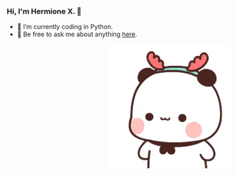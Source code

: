 ### Hi, I'm Hermione X. 👋

- 🤔 I’m currently coding in Python.
- 💬 Be free to ask me about anything [here](https://github.com/HermioneX/HermioneX/issues).
<img align="right" height="280" src="https://github.com/HermioneX/HermioneX/blob/main/yier.webp">
</div>
